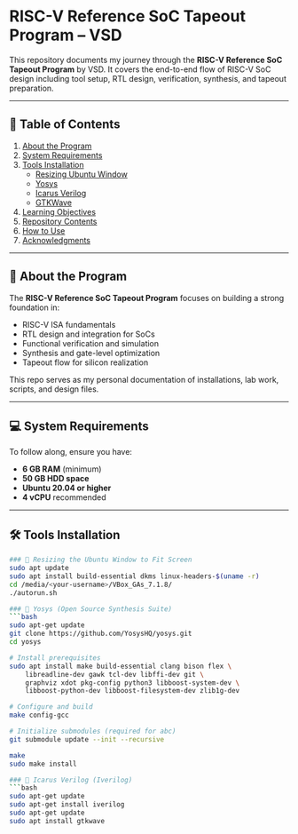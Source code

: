 # RISC-V Reference SoC Tapeout Program – VSD  

This repository documents my journey through the **RISC-V Reference SoC Tapeout Program** by VSD. It covers the end-to-end flow of RISC-V SoC design including tool setup, RTL design, verification, synthesis, and tapeout preparation.  

---

## 📖 Table of Contents  
1. [About the Program](#about-the-program)  
2. [System Requirements](#system-requirements)  
3. [Tools Installation](#tools-installation)  
   - [Resizing Ubuntu Window](#resizing-the-ubuntu-window-to-fit-screen)  
   - [Yosys](#yosys-open-source-synthesis-suite)  
   - [Icarus Verilog](#icarus-verilog-iverilog)  
   - [GTKWave](#gtkwave-waveform-viewer)  
4. [Learning Objectives](#learning-objectives)  
5. [Repository Contents](#repository-contents)  
6. [How to Use](#how-to-use)  
7. [Acknowledgments](#acknowledgments)  

---

## 📌 About the Program  
The **RISC-V Reference SoC Tapeout Program** focuses on building a strong foundation in:  
- RISC-V ISA fundamentals  
- RTL design and integration for SoCs  
- Functional verification and simulation  
- Synthesis and gate-level optimization  
- Tapeout flow for silicon realization  

This repo serves as my personal documentation of installations, lab work, scripts, and design files.  

---

## 💻 System Requirements  
To follow along, ensure you have:  
- **6 GB RAM** (minimum)  
- **50 GB HDD space**  
- **Ubuntu 20.04 or higher**  
- **4 vCPU** recommended  

---

## 🛠 Tools Installation  


```bash
### 🔹 Resizing the Ubuntu Window to Fit Screen  
sudo apt update
sudo apt install build-essential dkms linux-headers-$(uname -r)
cd /media/<your-username>/VBox_GAs_7.1.8/
./autorun.sh

### 🔹 Yosys (Open Source Synthesis Suite)  
```bash
sudo apt-get update
git clone https://github.com/YosysHQ/yosys.git
cd yosys

# Install prerequisites
sudo apt install make build-essential clang bison flex \
    libreadline-dev gawk tcl-dev libffi-dev git \
    graphviz xdot pkg-config python3 libboost-system-dev \
    libboost-python-dev libboost-filesystem-dev zlib1g-dev

# Configure and build
make config-gcc

# Initialize submodules (required for abc)
git submodule update --init --recursive

make 
sudo make install

### 🔹 Icarus Verilog (Iverilog)  
```bash
sudo apt-get update
sudo apt-get install iverilog
sudo apt-get update
sudo apt install gtkwave

